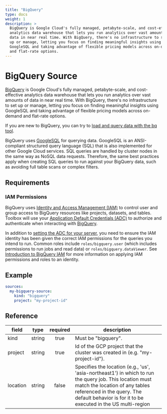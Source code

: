 ```yaml
---
title: "BigQuery"
type: docs
weight: 1
description: >
  BigQuery is Google Cloud's fully managed, petabyte-scale, and cost-effective
  analytics data warehouse that lets you run analytics over vast amounts of 
  data in near real time. With BigQuery, there's no infrastructure to set 
  up or manage, letting you focus on finding meaningful insights using 
  GoogleSQL and taking advantage of flexible pricing models across on-demand 
  and flat-rate options.
---
```


# BigQuery Source

[BigQuery][bigquery-docs] is Google Cloud's fully managed, petabyte-scale, 
and cost-effective analytics data warehouse that lets you run analytics 
over vast amounts of data in near real time. With BigQuery, there's no 
infrastructure to set up or manage, letting you focus on finding meaningful 
insights using GoogleSQL and taking advantage of flexible pricing models 
across on-demand and flat-rate options.

If you are new to BigQuery, you can try to 
[load and query data with the bq tool][bigquery-quickstart-cli].

BigQuery uses [GoogleSQL][bigquery-googlesql] for querying data. GoogleSQL 
is an ANSI-compliant structured query language (SQL) that is also implemented 
for other Google Cloud services. SQL queries are handled by cluster nodes 
in the same way as NoSQL data requests. Therefore, the same best practices 
apply when creating SQL queries to run against your BigQuery data, such as 
avoiding full table scans or complex filters.

[bigquery-docs]: https://cloud.google.com/bigquery/docs
[bigquery-quickstart-cli]: https://cloud.google.com/bigquery/docs/quickstarts/quickstart-command-line
[bigquery-googlesql]: https://cloud.google.com/bigquery/docs/reference/standard-sql/

## Requirements

### IAM Permissions

BigQuery uses [Identity and Access Management (IAM)][iam-overview] to control 
user and group access to BigQuery resources like projects, datasets, and tables. 
Toolbox will use your [Application Default Credentials (ADC)][adc] to authorize 
and authenticate when interacting with [BigQuery][bigquery-docs].

In addition to [setting the ADC for your server][set-adc], you need to ensure 
the IAM identity has been given the correct IAM permissions for the queries 
you intend to run. Common roles include `roles/bigquery.user` (which includes 
permissions to run jobs and read data) or `roles/bigquery.dataViewer`. See 
[Introduction to BigQuery IAM][grant-permissions] for more information on 
applying IAM permissions and roles to an identity.

[iam-overview]: https://cloud.google.com/bigquery/docs/access-control
[adc]: https://cloud.google.com/docs/authentication#adc
[set-adc]: https://cloud.google.com/docs/authentication/provide-credentials-adc
[grant-permissions]: https://cloud.google.com/bigquery/docs/access-control

## Example

```yaml
sources:
  my-bigquery-source:
    kind: "bigquery"
    project: "my-project-id"
```

## Reference

| **field** | **type** | **required** | **description**                                                               |
|-----------|:--------:|:------------:|-------------------------------------------------------------------------------|
| kind      |  string  |     true     | Must be "bigquery".                                                           |
| project   |  string  |     true     | Id of the GCP project that the cluster was created in (e.g. "my-project-id"). |
| location  |  string  |    false     | Specifies the location (e.g., 'us', 'asia-northeast1') in which to run the query job. This location must match the location of any tables referenced in the query. The default behavior is for it to be executed in the US multi-region |

